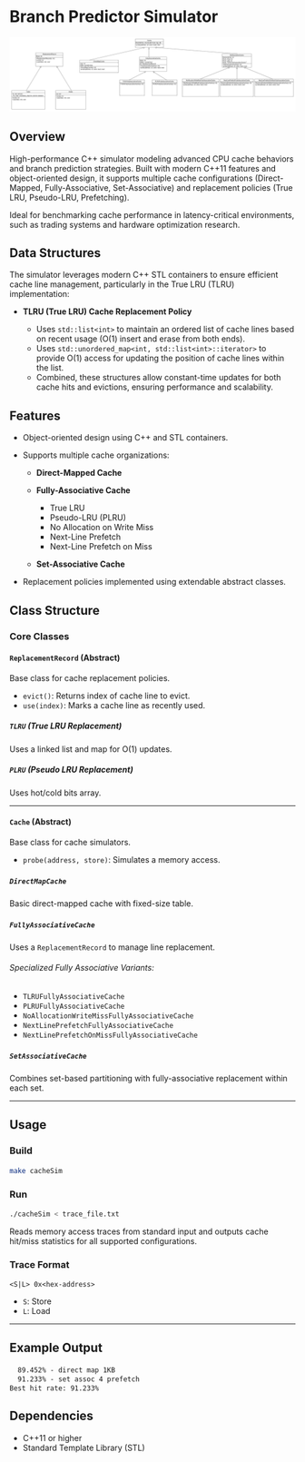 
# Branch Predictor Simulator

![UML](uml.png)

## Overview

High-performance C++ simulator modeling advanced CPU cache behaviors and branch prediction strategies. Built with modern C++11 features and object-oriented design, it supports multiple cache configurations (Direct-Mapped, Fully-Associative, Set-Associative) and replacement policies (True LRU, Pseudo-LRU, Prefetching).

Ideal for benchmarking cache performance in latency-critical environments, such as trading systems and hardware optimization research.

## Data Structures

The simulator leverages modern C++ STL containers to ensure efficient cache line management, particularly in the True LRU (TLRU) implementation:

* **TLRU (True LRU) Cache Replacement Policy**

  * Uses `std::list<int>` to maintain an ordered list of cache lines based on recent usage (O(1) insert and erase from both ends).
  * Uses `std::unordered_map<int, std::list<int>::iterator>` to provide O(1) access for updating the position of cache lines within the list.
  * Combined, these structures allow constant-time updates for both cache hits and evictions, ensuring performance and scalability.

## Features

* Object-oriented design using C++ and STL containers.
* Supports multiple cache organizations:

  * **Direct-Mapped Cache**
  * **Fully-Associative Cache**

    * True LRU
    * Pseudo-LRU (PLRU)
    * No Allocation on Write Miss
    * Next-Line Prefetch
    * Next-Line Prefetch on Miss
  * **Set-Associative Cache**
* Replacement policies implemented using extendable abstract classes.

## Class Structure

### Core Classes

#### `ReplacementRecord` (Abstract)

Base class for cache replacement policies.

* `evict()`: Returns index of cache line to evict.
* `use(index)`: Marks a cache line as recently used.

##### `TLRU` (True LRU Replacement)

Uses a linked list and map for O(1) updates.

##### `PLRU` (Pseudo LRU Replacement)

Uses hot/cold bits array.

---

#### `Cache` (Abstract)

Base class for cache simulators.

* `probe(address, store)`: Simulates a memory access.

##### `DirectMapCache`

Basic direct-mapped cache with fixed-size table.

##### `FullyAssociativeCache`

Uses a `ReplacementRecord` to manage line replacement.

###### Specialized Fully Associative Variants:

* `TLRUFullyAssociativeCache`
* `PLRUFullyAssociativeCache`
* `NoAllocationWriteMissFullyAssociativeCache`
* `NextLinePrefetchFullyAssociativeCache`
* `NextLinePrefetchOnMissFullyAssociativeCache`

##### `SetAssociativeCache`

Combines set-based partitioning with fully-associative replacement within each set.

---

## Usage

### Build

```bash
make cacheSim
```

### Run

```bash
./cacheSim < trace_file.txt
```

Reads memory access traces from standard input and outputs cache hit/miss statistics for all supported configurations.

### Trace Format

```
<S|L> 0x<hex-address>
```

* `S`: Store
* `L`: Load

---

## Example Output

```
  89.452% - direct map 1KB
  91.233% - set assoc 4 prefetch
Best hit rate: 91.233%
```

## Dependencies

* C++11 or higher
* Standard Template Library (STL)

